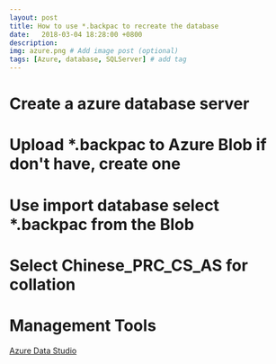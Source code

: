 ```yaml
---
layout: post
title: How to use *.backpac to recreate the database
date:   2018-03-04 18:28:00 +0800
description: 
img: azure.png # Add image post (optional)
tags: [Azure, database, SQLServer] # add tag
---
```


# Create a azure database server

# Upload *.backpac to Azure Blob if don't have, create one

# Use import database select *.backpac from the Blob

# Select Chinese_PRC_CS_AS for collation

# Management Tools

[Azure Data Studio](https://docs.microsoft.com/en-us/sql/azure-data-studio/what-is?view=sql-server-2017)